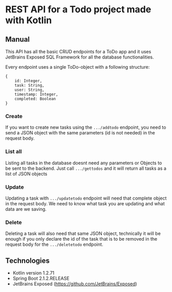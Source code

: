 # REST API for a Todo project made with Kotlin

## Manual

This API has all the basic CRUD endpoints for a ToDo app and it uses JetBrains Exposed SQL Framework for all the database functionalities.

Every endpoint uses a single ToDo-object with a following structure:

```
{
    id: Integer,
    task: String,
    user: String,
    timestamp: Integer,
    completed: Boolean
}
```

### Create
If you want to create new tasks using the `.../addtodo` endpoint, you need to send a JSON object with the same parameters (id is not needed) in the request body.

### List all

Listing all tasks in the database doesnt need any parameters or Objects to be sent to the backend. Just call `.../gettodos` and it will return all tasks as a list of JSON objects

### Update

Updating a task with `.../updatetodo` endpoint will need that complete object in the request body. We need to know what task you are updating and what data are we saving.

### Delete

Deleting a task will also need that same JSON object, technically it will be enough if you only declare the id of the task that is to be removed in the request body for the `.../deletetodo` endpoint.



## Technologies

* Kotlin version 1.2.71
* Spring Boot 2.1.2.RELEASE
* JetBrains Exposed (https://github.com/JetBrains/Exposed)

